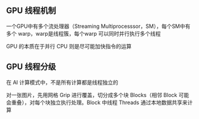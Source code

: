 

## GPU 线程机制

一个GPU中有多个流处理器（Streaming Multiprocesssor，SM），每个SM中有多个 warp，warp是线程簇，每个warp 可以同时并行执行多个线程

GPU 的本质在于并行
CPU 则是尽可能加快指令的运算

## GPU 线程分级

在 AI 计算模式中，不是所有计算都是线程独立的

对一张图片，先用网格 Grip 进行覆盖，切分成多个块 Blocks（相邻 Block 可能会重叠），对每个块独立执行处理。Block 中线程 Threads 通过本地数据共享来计算